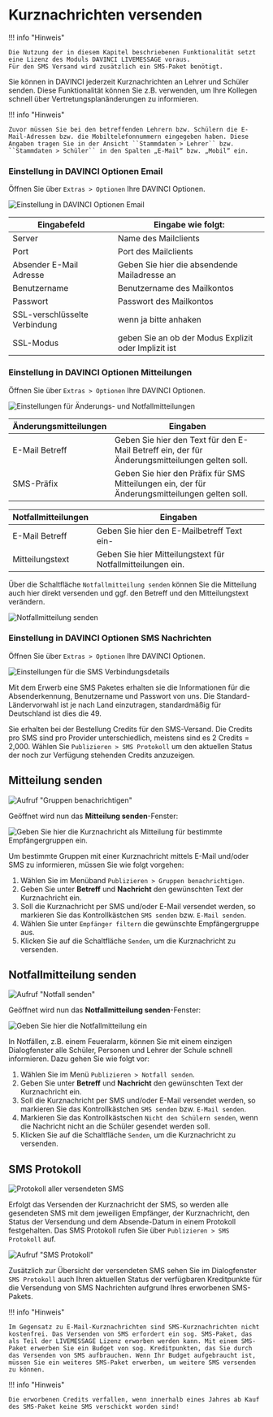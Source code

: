 # Kurznachrichten versenden

!!! info "Hinweis"

    Die Nutzung der in diesem Kapitel beschriebenen Funktionalität setzt eine Lizenz des Moduls DAVINCI LIVEMESSAGE voraus. 
    Für den SMS Versand wird zusätzlich ein SMS-Paket benötigt.

Sie können in DAVINCI jederzeit Kurznachrichten an Lehrer und Schüler senden. Diese Funktionalität können Sie z.B. verwenden, um Ihre Kollegen schnell über Vertretungsplanänderungen zu informieren.

!!! info "Hinweis"

    Zuvor müssen Sie bei den betreffenden Lehrern bzw. Schülern die E-Mail-Adressen bzw. die Mobiltelefonnummern eingegeben haben. Diese Angaben tragen Sie in der Ansicht ``Stammdaten > Lehrer`` bzw. ``Stammdaten > Schüler`` in den Spalten „E-Mail“ bzw. „Mobil“ ein.

### Einstellung in DAVINCI Optionen Email

Öffnen Sie über `Extras > Optionen` Ihre DAVINCI Optionen.

![Einstellung in DAVINCI Optionen Email](/assets/images/stundenplan/sp124.png)

Eingabefeld | Eingabe wie folgt:
--|--
Server | Name des Mailclients
Port| Port des Mailclients
Absender E-Mail Adresse| Geben Sie hier die absendende Mailadresse an
Benutzername| Benutzername des Mailkontos
Passwort| Passwort des Mailkontos
SSL-verschlüsselte Verbindung| wenn ja bitte anhaken
SSL-Modus | geben Sie an ob der Modus Explizit oder Implizit ist

### Einstellung in DAVINCI Optionen Mitteilungen

Öffnen Sie über `Extras > Optionen` Ihre DAVINCI Optionen.

![Einstellungen für Änderungs- und Notfallmitteilungen](/assets/images/stundenplan/sp123.png)

Änderungsmitteilungen | Eingaben
--|--
E-Mail Betreff | Geben Sie hier den Text für den E-Mail Betreff ein, der für Änderungsmitteilungen gelten soll.
SMS-Präfix | Geben Sie hier den Präfix für SMS Mitteilungen ein, der für Änderungsmitteilungen gelten soll.

Notfallmitteilungen | Eingaben
--|--
E-Mail Betreff | Geben Sie hier den E-Mailbetreff Text ein-
Mitteilungstext | Geben Sie hier Mitteilungstext für Notfallmitteilungen ein. 

Über die Schaltfläche `Notfallmitteilung senden` können Sie die Mitteilung auch hier direkt versenden und ggf. den Betreff und den Mitteilungstext verändern.

![Notfallmitteilung senden](/assets/images/stundenplan/notfall.png)

### Einstellung in DAVINCI Optionen SMS Nachrichten

Öffnen Sie über `Extras > Optionen` Ihre DAVINCI Optionen.

![Einstellungen für die SMS Verbindungsdetails](/assets/images/stundenplan/sp122.png)

Mit dem Erwerb eine SMS Paketes erhalten sie die Informationen für die Absenderkennung, Benutzername und Passwort von uns. Die Standard-Ländervorwahl ist je nach Land einzutragen, standardmäßig für Deutschland ist dies die 49.

Sie erhalten bei der Bestellung Credits für den SMS-Versand. Die Credits pro SMS sind pro Provider unterschiedlich, meistens sind es 2 Credits = 2,000. Wählen Sie `Publizieren > SMS Protokoll`  um den aktuellen Status der noch zur Verfügung stehenden Credits anzuzeigen.

## Mitteilung senden

![Aufruf "Gruppen benachrichtigen"](/assets/images/MitteilungSenden02.png)

Geöffnet wird nun das **Mitteilung senden**-Fenster:

![Geben Sie hier die Kurznachricht als Mitteilung für bestimmte Empfängergruppen ein.](/assets/images/MitteilungSenden01.png)

Um bestimmte Gruppen mit einer Kurznachricht mittels E-Mail und/oder SMS zu informieren, müssen Sie wie folgt vorgehen:

1. Wählen Sie im Menüband ``Publizieren > Gruppen benachrichtigen``. 
2. Geben Sie unter **Betreff** und **Nachricht** den gewünschten Text der Kurznachricht ein. 
3. Soll die Kurznachricht per SMS und/oder E-Mail versendet werden, so markieren Sie das Kontrollkästchen ``SMS senden`` bzw. ``E-Mail senden``.
4. Wählen Sie unter ``Empfänger filtern`` die gewünschte Empfängergruppe aus. 
5. Klicken Sie auf die Schaltfläche ``Senden``, um die Kurznachricht zu versenden.

## Notfallmitteilung senden

![Aufruf "Notfall senden"](/assets/images/NotfallSenden01.png)

Geöffnet wird nun das **Notfallmitteilung senden**-Fenster:

![Geben Sie hier die Notfallmitteilung ein](/assets/images/NotfallSenden02.png)

In Notfällen, z.B. einem Feueralarm, können Sie mit einem einzigen Dialogfenster alle Schüler, Personen und Lehrer der Schule schnell informieren. Dazu gehen Sie wie folgt vor:

1. Wählen Sie im Menü ``Publizieren > Notfall senden``.
2. Geben Sie unter **Betreff** und **Nachricht** den gewünschten Text der Kurznachricht ein. 
3. Soll die Kurznachricht per SMS und/oder E-Mail versendet werden, so markieren Sie das Kontrollkästchen ``SMS senden`` bzw. ``E-Mail senden``.
4. Markieren Sie das Kontrollkästschen ``Nicht den Schülern senden``, wenn die Nachricht nicht an die Schüler gesendet werden soll.
5. Klicken Sie auf die Schaltfläche ``Senden``, um die Kurznachricht zu versenden.

## SMS Protokoll

![Protokoll aller versendeten SMS](/assets/images/sms.protokoll.png)

Erfolgt das Versenden der Kurznachricht der SMS, so werden alle gesendeten SMS mit dem jeweiligen Empfänger, der Kurznachricht, den Status der Versendung und dem Absende-Datum in einem Protokoll festgehalten. Das SMS Protokoll rufen Sie über ``Publizieren > SMS Protokoll`` auf.

![Aufruf "SMS Protokoll"](/assets/images/sms.protokoll01.png)

Zusätzlich zur Übersicht der versendeten SMS sehen Sie im Dialogfenster ``SMS Protokoll`` auch Ihren aktuellen Status der verfügbaren Kreditpunkte für die Versendung von SMS Nachrichten aufgrund Ihres erworbenen SMS-Pakets.

!!! info "Hinweis"

    Im Gegensatz zu E-Mail-Kurznachrichten sind SMS-Kurznachrichten nicht kostenfrei. Das Versenden von SMS erfordert ein sog. SMS-Paket, das als Teil der LIVEMESSAGE Lizenz erworben werden kann. Mit einem SMS-Paket erwerben Sie ein Budget von sog. Kreditpunkten, das Sie durch das Versenden von SMS aufbrauchen. Wenn Ihr Budget aufgebraucht ist, müssen Sie ein weiteres SMS-Paket erwerben, um weitere SMS versenden zu können.

!!! info "Hinweis"

    Die erworbenen Credits verfallen, wenn innerhalb eines Jahres ab Kauf des SMS-Paket keine SMS verschickt worden sind!
